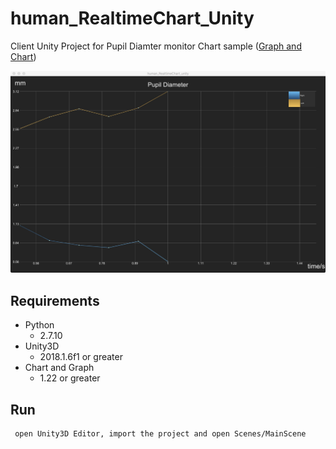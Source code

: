 # human_RealtimeChart_Unity

Client Unity Project for Pupil Diamter monitor
Chart sample ([Graph and Chart](https://assetstore.unity.com/packages/tools/gui/graph-and-chart-78488))

![img](img.png)

## Requirements

- Python
  - 2.7.10
- Unity3D
  - 2018.1.6f1 or greater
- Chart and Graph
  - 1.22 or greater

## Run

```
 open Unity3D Editor, import the project and open Scenes/MainScene
```



